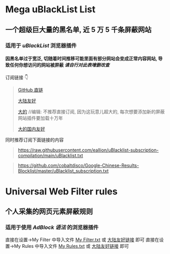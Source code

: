 # Mega uBlackList List

## 一个超级巨大量的黑名单, 近 5 万 5 千条屏蔽网站

### 适用于 _uBlackList_ 浏览器插件

#### 因黑名单过于宽泛, 切随着时间推移可能里面有部分网站会变成正常内容网站, 导致任何你想访问的网站被屏蔽 _请自行对此表增删改查_

订阅链接 👇

> [GitHub 直链][1]
>
> [大陆友好][5]
>
> [大的][2] //编辑: 不推荐直接订阅, 因为这玩意儿超大的, 每次想要添加新的屏蔽网站插件要加载十万年
>
> [大的国内友好][6]

同时推荐订阅下面链接的内容

> <https://raw.githubusercontent.com/eallion/uBlacklist-subscription-compilation/main/uBlacklist.txt>

> <https://github.com/cobaltdisco/Google-Chinese-Results-Blocklist/master/uBlacklist_subscription.txt>

# Universal Web Filter rules

## 个人采集的网页元素屏蔽规则

### 适用于使用 _AdBlock 语法_ 的浏览器插件

直接在设置->My Filter 中导入文件 [My Filter.txt][3] 或 [大陆友好链接][7] 即可
直接在设置->My Rules 中导入文件 [My Rules.txt][4] 或 [大陆友好链接][8] 即可

[1]: <https://raw.githubusercontent.com/rainbowflesh/Universal-Web-Filter-rules/main/uBlackList/main.txt>
[2]: <https://raw.githubusercontent.com/rainbowflesh/Universal-Web-Filter-rules/main/uBlackList/HugeList.txt>
[3]: <https://raw.githubusercontent.com/rainbowflesh/Universal-Web-Filter-rules/main/uBlockOrigin/MyFilter.txt>
[4]: <https://raw.githubusercontent.com/rainbowflesh/Universal-Web-Filter-rules/main/uBlockOrigin/MyRules.txt>
[5]: <https://cdn.jsdelivr.net/gh/rainbowflesh/Universal-Web-Filter-rules@main/uBlackList/main.txt>
[6]: <https://cdn.jsdelivr.net/gh/rainbowflesh/Universal-Web-Filter-rules@main/uBlackList/HugeList.txt>
[7]: <https://cdn.jsdelivr.net/gh/rainbowflesh/Universal-Web-Filter-rules@main/uBlockOrigin/MyFilter.txt>
[8]: <https://cdn.jsdelivr.net/gh/rainbowflesh/Universal-Web-Filter-rules@main/uBlockOrigin/MyRules.txt>
